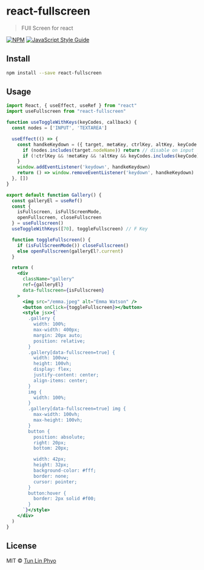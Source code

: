 # react-fullscreen

> FUll Screen for react

[![NPM](https://img.shields.io/npm/v/react-fullscreen.svg)](https://www.npmjs.com/package/react-fullscreen) [![JavaScript Style Guide](https://img.shields.io/badge/code_style-standard-brightgreen.svg)](https://standardjs.com)

## Install

```bash
npm install --save react-fullscreen
```

## Usage

```jsx
import React, { useEffect, useRef } from "react"
import useFullscreen from "react-fullscreen"

function useToggleWithKeys(keyCodes, callback) {
  const nodes = ['INPUT', 'TEXTAREA']

  useEffect(() => {
    const handkeKeydown = ({ target, metaKey, ctrlKey, altKey, keyCode }) => {
      if (nodes.includes(target.nodeName)) return // disable on input
      if (!ctrlKey && !metaKey && !altKey && keyCodes.includes(keyCode)) callback() // toggel fullscreen with keys
    }
    window.addEventListener('keydown', handkeKeydown)
    return () => window.removeEventListener('keydown', handkeKeydown)
  }, [])
}

export default function Gallery() {
  const galleryEl = useRef()
  const {
    isFullscreen, isFullScreenMode,
    openFullscreen, closeFullscreen
  } = useFullscreen()
  useToggleWithKeys([70], toggleFullscreen) // F Key

  function toggleFullscreen() {
    if (isFullScreenMode()) closeFullscreen()
    else openFullscreen(galleryEl?.current)
  }

  return (
    <div
      className="gallery"
      ref={galleryEl}
      data-fullscreen={isFullscreen}
    >
      <img src="/emma.jpeg" alt="Emma Watson" />
      <button onClick={toggleFullscreen}></button>
      <style jsx>{`
        .gallery {
          width: 100%;
          max-width: 400px;
          margin: 20px auto;
          position: relative;
        }
        .gallery[data-fullscreen=true] {
          width: 100vw;
          height: 100vh;
          display: flex;
          justify-content: center;
          align-items: center;
        }
        img {
          width: 100%;
        }
        .gallery[data-fullscreen=true] img {
          max-width: 100vh;
          max-height: 100vh;
        }
        button {
          position: absolute;
          right: 20px;
          bottom: 20px;

          width: 42px;
          height: 32px;
          background-color: #fff;
          border: none;
          cursor: pointer;
        }
        button:hover {
          border: 2px solid #f00;
        }
      `}</style>
    </div>
  )
}
```

## License

MIT © [Tun Lin Phyo](https://github.com/tunlinphyo)
